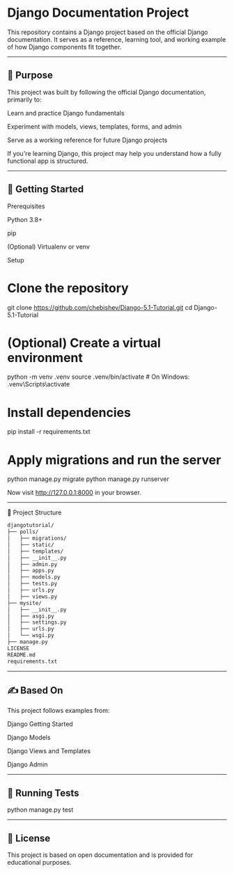 # Django Documentation Project

This repository contains a Django project based on the official Django documentation. It serves as a reference, learning tool, and working example of how Django components fit together.


---

## 📘 Purpose

This project was built by following the official Django documentation, primarily to:

Learn and practice Django fundamentals

Experiment with models, views, templates, forms, and admin

Serve as a working reference for future Django projects


If you're learning Django, this project may help you understand how a fully functional app is structured.


---

## 🚀 Getting Started

Prerequisites

Python 3.8+

pip

(Optional) Virtualenv or venv


Setup

# Clone the repository
git clone https://github.com/chebishev/Django-5.1-Tutorial.git
cd Django-5.1-Tutorial

# (Optional) Create a virtual environment
python -m venv .venv
source .venv/bin/activate  # On Windows: .venv\Scripts\activate

# Install dependencies
pip install -r requirements.txt

# Apply migrations and run the server
python manage.py migrate
python manage.py runserver

Now visit http://127.0.0.1:8000 in your browser.


---

📁 Project Structure
```bash
djangotutorial/
├── polls/
│   ├── migrations/
│   ├── static/
│   ├── templates/
│   ├── __init__.py
│   ├── admin.py
│   ├── apps.py
│   ├── models.py
│   ├── tests.py
│   ├── urls.py
│   ├── views.py
├── mysite/
│   ├── __init__.py
│   ├── asgi.py
│   ├── settings.py
│   ├── urls.py
│   └── wsgi.py
├── manage.py
LICENSE
README.md
requirements.txt
```
---

## ✍️ Based On

This project follows examples from:

Django Getting Started

Django Models

Django Views and Templates

Django Admin


---


## 🧪 Running Tests

python manage.py test


---

## 📄 License

This project is based on open documentation and is provided for educational purposes.
